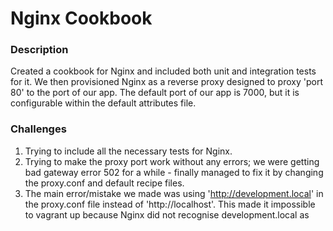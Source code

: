 # Nginx Cookbook

### Description
Created a cookbook for Nginx and included both unit and integration tests for it. We then provisioned Nginx as a reverse proxy designed to proxy 'port 80' to the port of our app. The default port of our app is 7000, but it is configurable within the default attributes file.

### Challenges
1. Trying to include all the necessary tests for Nginx.
2. Trying to make the proxy port work without any errors; we were getting bad gateway error 502 for a while - finally managed to fix it by changing the proxy.conf and default recipe files.
3. The main error/mistake we made was using 'http://development.local' in the proxy.conf file instead of 'http://localhost'. This made it impossible to vagrant up because Nginx did not recognise development.local as 
